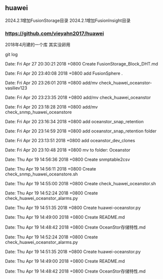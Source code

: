 ## huawei

2024.2.1增加FusionStorage目录
2024.2.1增加FusionInsight目录

### https://github.com/vieyahn2017/huawei

2018年4月建的一个库
其实没卵用

git log

Date:   Fri Apr 27 20:30:21 2018 +0800
Create FusionStorage_Block_DHT.md

Date:   Fri Apr 20 23:40:08 2018 +0800
add FusionSphere .

Date:   Fri Apr 20 23:26:01 2018 +0800
add/mv check_huawei_oceanstor-vasiliev123

Date:   Fri Apr 20 23:23:35 2018 +0800
add/mv check_huawei_oceanstor

Date:   Fri Apr 20 23:18:28 2018 +0800
add/mv check_snmp_huawei_oceanstore

Date:   Fri Apr 20 23:16:34 2018 +0800
add oceanstor_snap_retention

Date:   Fri Apr 20 23:14:59 2018 +0800
add oceanstor_snap_retention  folder

Date:   Fri Apr 20 23:13:51 2018 +0800
add oceanstor_dev_clones

Date:   Fri Apr 20 23:10:48 2018 +0800
mv to folder: Oceanstor

Date:   Thu Apr 19 14:56:36 2018 +0800
Create snmptable2csv

Date:   Thu Apr 19 14:56:11 2018 +0800
Create check_snmp_huawei_oceanstore.sh

Date:   Thu Apr 19 14:55:00 2018 +0800
Create check_huawei_oceanstor.sh

Date:   Thu Apr 19 14:52:24 2018 +0800
Create check_huawei_oceanstor_alarms.py

Date:   Thu Apr 19 14:51:35 2018 +0800
Create huawei-oceanstor.py

Date:   Thu Apr 19 14:49:00 2018 +0800
Create README.md

Date:   Thu Apr 19 14:48:42 2018 +0800
Create OceanStor存储特性.md

Date:   Thu Apr 19 14:52:24 2018 +0800
Create check_huawei_oceanstor_alarms.py

Date:   Thu Apr 19 14:51:35 2018 +0800
Create huawei-oceanstor.py

Date:   Thu Apr 19 14:49:00 2018 +0800
Create README.md

Date:   Thu Apr 19 14:48:42 2018 +0800
Create OceanStor存储特性.md

